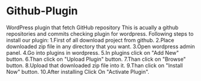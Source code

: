 # Github-Plugin
WordPress plugin that fetch GitHub repository
This is acually a github repositories and commits checking plugin for wordpress.
Following steps to install our plugin: 
1.First of all download project from github.
2.Place downloaded zip file in any directory that you want.
3.Open wordpress admin panel.
4.Go into plugins in wordpress.
5.In plugins click on "Add New" button.
6.Than click on "Upload Plugin" button.
7.Than click on "Browse" button.
8.Upload that downloaded zip file into it.
9.Than click on "Install Now" button.
10.After installing Click On "Activate Plugin".
